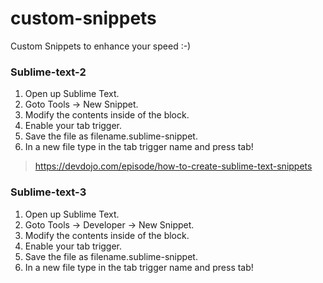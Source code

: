 # custom-snippets
Custom Snippets to enhance your speed :-)


### Sublime-text-2

1. Open up Sublime Text.
2. Goto Tools -> New Snippet.
3. Modify the contents inside of the block.
4. Enable your tab trigger.
5. Save the file as filename.sublime-snippet.
6. In a new file type in the tab trigger name and press tab!

 > https://devdojo.com/episode/how-to-create-sublime-text-snippets

### Sublime-text-3

1. Open up Sublime Text.
2. Goto Tools -> Developer -> New Snippet.
3. Modify the contents inside of the block.
4. Enable your tab trigger.
5. Save the file as filename.sublime-snippet.
6. In a new file type in the tab trigger name and press tab!
